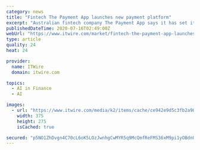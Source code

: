 ```yaml
---
category: news
title: "Fintech The Payment App launches new payment platform"
excerpt: "Australian fintech company The Payment App says it has set its sights on challenging global giants PayPal and Square with the launch of an innovative new payment platform. Co-founded by a team of finance and technology experts,"
publishedDateTime: 2020-07-16T02:49:00Z
webUrl: "https://www.itwire.com/market/fintech-the-payment-app-launches-new-payment-platform.html"
type: article
quality: 24
heat: 24

provider:
  name: ITWire
  domain: itwire.com

topics:
  - AI in Finance
  - AI

images:
  - url: "https://www.itwire.com/media/k2/items/cache/ce942e9d5c3fb2a90f847607274961b0_M.jpg"
    width: 375
    height: 275
    isCached: true

secured: "p5NO1ZhDvgn4C70cL6oK5LOzJwnhgCwMYR5q9McQmfReFMS36xM9pi1yOBdnUB84uwZAFdaEU7A4xL45VQogrxqgdu88Yu+8xFVL8wzbCul6vembkswIVniCFpA2fzdHys332QJ08sNgc8MqdvPx+u4xXixgk+p6VBV64g9mupF/DrEIBcm0o2RMwUy3h34/YiB5uMaU37FFlCtZhkhBlfl+NojBDd1BwQP1j8ph2NmOA8L7A+0GMgri/myhnAQFnDDYfirRd0GF1LxsQZ/nVZs1+LcPT6gwsdA9rcsC7E1Z0r3RVz3pUqIz3Bb9nJ0f33/L+RgBG5/wFo/CIdhmSA==;/pmhzLz+ZHkOFNm/3ZdmlQ=="
---
```



